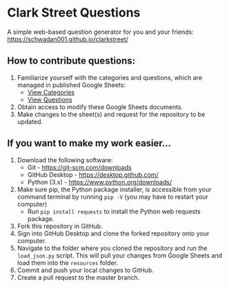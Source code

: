 # Clark Street Questions
A simple web-based question generator for you and your friends: https://schwadan001.github.io/clarkstreet/

## How to contribute questions:

1. Familiarize yourself with the categories and questions, which are managed in published Google Sheets:
    * [View Categories](https://docs.google.com/spreadsheets/d/e/2PACX-1vQeyuO244no4aeI5yYGCIESoqAwCps-PifvaK-rha0_9QlMfTLtw7rSsvRZm2Ja_9KStnifFK8QoPqb/pub?output=csv)
    * [View Questions](https://docs.google.com/spreadsheets/d/e/2PACX-1vS3__N0kBG7rfASDY1FJTVgxPg7cq3TI6qAbKi9ARjKtUrLrKo3U_wxfLf0ukCVto7EVXiKXlItUpOk/pub?output=csv)
1. Obtain access to modify these Google Sheets documents.
1. Make changes to the sheet(s) and request for the repository to be updated.

## If you want to make my work easier...

1. Download the following software:
    * Git - https://git-scm.com/downloads
    * GitHub Desktop - https://desktop.github.com/
    * Python (3.x) - https://www.python.org/downloads/
1. Make sure pip, the Python package installer, is accessible from your command terminal by running ```pip -V``` (you may have to restart your computer)
    * Run ```pip install requests``` to install the Python web requests package.
1. Fork this repository in GitHub.
1. Sign into GitHub Desktop and clone the forked repository onto your computer.
1. Navigate to the folder where you cloned the repository and run the ```load_json.py``` script. This will pull your changes from Google Sheets and load them into the ```resources``` folder.
1. Commit and push your local changes to GitHub.
1. Create a pull request to the master branch.
